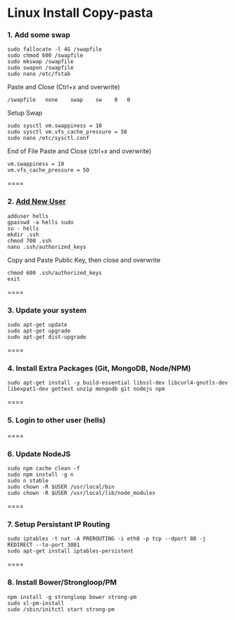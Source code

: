 # Linux Install Copy-pasta
### 1. Add some swap
```
sudo fallocate -l 4G /swapfile
sudo chmod 600 /swapfile
sudo mkswap /swapfile
sudo swapon /swapfile
sudo nano /etc/fstab
```
Paste and Close (Ctrl+x and overwrite)
```
/swapfile   none    swap    sw    0   0
```
Setup Swap
```
sudo sysctl vm.swappiness = 10
sudo sysctl vm.vfs_cache_pressure = 50
sudo nano /etc/sysctl.conf
```
End of File Paste and Close (ctrl+x and overwrite)
```
vm.swappiness = 10
vm.vfs_cache_pressure = 50
```
====
### 2. [Add New User](https://www.digitalocean.com/community/tutorials/initial-server-setup-with-ubuntu-14-04)
```
adduser hells
gpasswd -a hells sudo
su - hells
mkdir .ssh
chmod 700 .ssh
nano .ssh/authorized_keys
```
Copy and Paste Public Key, then close and overwrite
```
chmod 600 .ssh/authorized_keys
exit
```
====
### 3. Update your system
```
sudo apt-get update
sudo apt-get upgrade
sudo apt-get dist-upgrade
```
====
### 4. Install Extra Packages (Git, MongoDB, Node/NPM)
```
sudo apt-get install -y build-essential libssl-dev libcurl4-gnutls-dev libexpat1-dev gettext unzip mongodb git nodejs npm
```
====
### 5. Login to other user (hells)
====
### 6. Update NodeJS
```
sudo npm cache clean -f
sudo npm install -g n
sudo n stable
sudo chown -R $USER /usr/local/bin
sudo chown -R $USER /usr/local/lib/node_modules
```
====
### 7. Setup Persistant IP Routing
```
sudo iptables -t nat -A PREROUTING -i eth0 -p tcp --dport 80 -j REDIRECT --to-port 3001
sudo apt-get install iptables-persistent
```
====
### 8. Install Bower/Strongloop/PM
```
npm install -g strongloop bower strong-pm
sudo sl-pm-install
sudo /sbin/initctl start strong-pm
```

